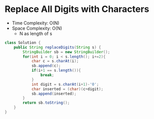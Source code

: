 # Replace All Digits with Characters

- Time Complexity: O(N)
- Space Complexity: O(N)
  - N as length of s

```java
class Solution {
    public String replaceDigits(String s) {
        StringBuilder sb = new StringBuilder();
        for(int i = 0; i < s.length(); i+=2){
            char c = s.charAt(i);
            sb.append(c);
            if(i+1 == s.length()){
                break;
            }
            int digit = s.charAt(i+1)-'0';
            char inserted = (char)(c+digit);
            sb.append(inserted);
        }
        return sb.toString();
    }
}
```
